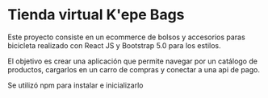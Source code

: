 # Tienda virtual K'epe Bags

Este proyecto consiste en un ecommerce de bolsos y accesorios paras bicicleta realizado con React JS y Bootstrap 5.0 para los estilos.

El objetivo es crear una aplicación que permite navegar por un catálogo de productos, cargarlos en un carro de compras y conectar a una api de pago.

Se utilizó npm para instalar e inicializarlo